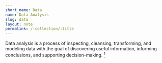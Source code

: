 ```yaml
---
short_name: Data
name: Data Analysis
slug: data
layout: note
permalink: /:collection/:title
---
```

Data analysis is a process of inspecting, cleansing, transforming, and modeling data with the goal of discovering useful information, informing conclusions, and supporting decision-making.
[<sup>1</sup>](https://en.wikipedia.org/wiki/Data_analysis)
